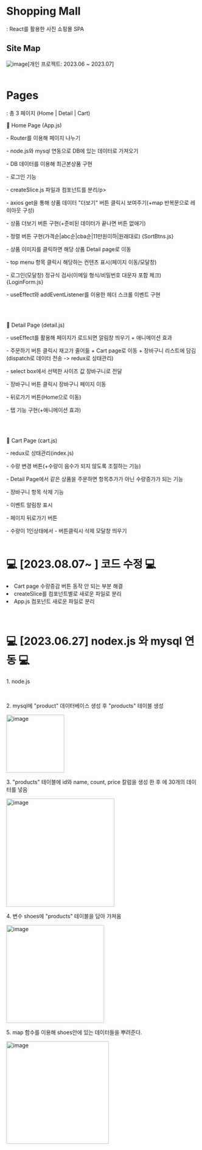 <h1> Shopping Mall</h1>
: React를 활용한 사진 쇼핑몰 SPA 



<h2>Site Map</h2>
<img alt="image" src="https://github.com/byeon-seong-won/react.js_shopmall_project/assets/136781516/caf3ea01-ed87-4bdd-ade6-46ca33a6c2ef"



[개인 프로젝트: 2023.06 ~ 2023.07]
<br>
<br>

<h1> Pages </h1>
: 총 3 페이지 (Home | Detail | Cart)
<br>

🔧 Home Page (App.js)
<p>- Router를 이용해 페이지 나누기</p>
<p>- node.js와 mysql 연동으로 DB에 있는 데이터로 가져오기</p>
<p>- DB 데이터를 이용해 최근본상품 구현</p>
<p>- 로그인 기능</p>
<p>- createSlice.js 파일과 컴포넌트를 분리/p>
<p>- axios get을 통해 상품 데이터 "더보기" 버튼 클릭시 보여주기(+map 반복문으로 레이아웃 구성)</p>
<p>- 상품 더보기 버튼 구현(+준비된 데이터가 끝나면 버튼 없애기)</p>
<p>- 정렬 버튼 구현(가격순|abc순|cba순|11만원이하|원래대로) {SortBtns.js}</p>
<p>- 상품 이미지를 클릭하면 해당 상품 Detail page로 이동</p>
<p>- top menu 항목 클릭시 해당하는 컨텐츠 표시(페이지 이동/모달창)</p>
<p>- 로그인(모달창) 정규식 검사(이메일 형식/비밀번호 대문자 포함 체크) {LoginForm.js}</p>
<p>- useEffect와 addEventListener를 이용한 헤더 스크롤 이벤트 구현</p>


<br>
<br>

🔧 Detail Page (detail.js)
<p>- useEffect를 활용해 페이지가 로드되면 알림창 띄우기 + 애니메이션 효과</p>
<p>- 주문하기 버튼 클릭시 재고가 줄어듦 + Cart page로 이동 + 장바구니 리스트에 담김(dispatch로 데이터 전송 -> redux로 상태관리)</p>
<p>- select box에서 선택한 사이즈 값 장바구니로 전달</p>
<p>- 장바구니 버튼 클릭시 장바구니 페이지 이동</p>
<p>- 뒤로가기 버튼(Home으로 이동)</p>
<p>- 탭 기능 구현(+애니메이션 효과)</p>

<br>
<br>

🔧 Cart Page (cart.js)
<p>- redux로 상태관리(index.js)</p>
<p>- 수량 변경 버튼(+수량이 음수가 되지 않도록 조절하는 기능)</p>
<p>- Detail Page에서 같은 상품을 주문하면 항목추가가 아닌 수량증가가 되는 기능</p>
<p>- 장바구니 항목 삭제 기능</p>
<p>- 이벤트 알림창 표시</p>
<p>- 페이지 뒤로가기 버튼</p>
<p>- 수량이 1인상태에서 - 버튼클릭시 삭제 모달창 띄우기


<br>
<br>


<h1> 💻 [2023.08.07~ ] 코드 수정 💻 </h1>
<li>
  Cart page 수량증감 버튼 동작 안 되는 부분 해결
</li>
<li>
  createSlice를 컴포넌트별로 새로운 파일로 분리
</li>
<li>
  App.js 컴포넌트 새로운 파일로 분리
</li>


<br>
<br>



<h1> 💻 [2023.06.27] nodex.js 와 mysql 연동 💻 </h1>

<p> 1. node.js </p>
<br>
<p> 2. mysql에 "product" 데이터베이스 생성 후 "products" 테이블 생성 </p>
<img width="152" alt="image" src="https://github.com/byeon-seong-won/react.js_shopmall_project/assets/136781516/436b9e94-f81f-4f6d-9055-30747344df29">
<br>
<p> 3. "products" 테이블에 id와 name, count, price 칼럼을 생성 한 후 에 30개의 데이터를 넣음</p>
<img width="284" alt="image" src="https://github.com/byeon-seong-won/react.js_shopmall_project/assets/136781516/1cc8ff79-f5a3-4400-a30f-f1b7644f4c49">
<br>
<p> 4. 변수 shoes에 "products" 테이블을 담아 가져옴</p>
<img width="257" alt="image" src="https://github.com/byeon-seong-won/react.js_shopmall_project/assets/136781516/079c2186-7a1d-42da-b0ae-36e6b7ed3c51">
<br>
<p> 5. map 함수를 이용해 shoes안에 있는 데이터들을 뿌려준다. </p>
<img width="269" alt="image" src="https://github.com/byeon-seong-won/react.js_shopmall_project/assets/136781516/46ed1875-f10d-42e0-baf1-31d9361824f7">






